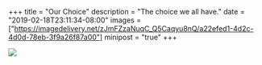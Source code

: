 +++
title = "Our Choice"
description = "The choice we all have."
date = "2019-02-18T23:11:34-08:00"
images = ["https://imagedelivery.net/zJmFZzaNuqC_Q5Caqyu8nQ/a22efed1-4d2c-4d0d-78eb-3f9a26f87a00"]
minipost = "true"
+++

![](https://imagedelivery.net/zJmFZzaNuqC_Q5Caqyu8nQ/a22efed1-4d2c-4d0d-78eb-3f9a26f87a00/fit=scale-down,w=780,sharpen=1,f=auto,q=0.9,slow-connection-quality=0.3)

